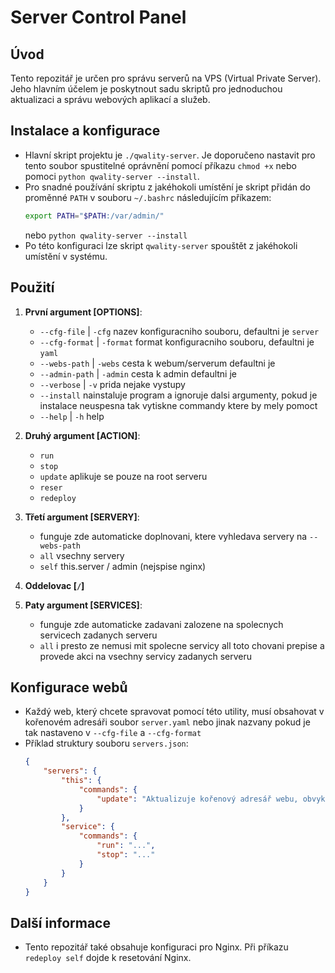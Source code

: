 # Server Control Panel

## Úvod
Tento repozitář je určen pro správu serverů na VPS (Virtual Private Server). Jeho hlavním účelem je poskytnout sadu skriptů pro jednoduchou aktualizaci a správu webových aplikací a služeb.

## Instalace a konfigurace
- Hlavní skript projektu je `./qwality-server`. Je doporučeno nastavit pro tento soubor spustitelné oprávnění pomocí příkazu `chmod +x` nebo pomoci `python qwality-server --install`.
- Pro snadné používání skriptu z jakéhokoli umístění je skript přidán do proměnné `PATH` v souboru `~/.bashrc` následujícím příkazem:
  ```bash
  export PATH="$PATH:/var/admin/"
  ```
  nebo `python qwality-server --install`
- Po této konfiguraci lze skript `qwality-server` spouštět z jakéhokoli umístění v systému.

## Použití

1. **První argument [OPTIONS]**:
    - `--cfg-file` | `-cfg` nazev konfiguracniho souboru, defaultni je `server`
    - `--cfg-format` | `-format` format konfiguracniho souboru, defaultni je `yaml`
    - `--webs-path` | `-webs` cesta k webum/serverum defaultni je ` `
    - `--admin-path` | `-admin` cesta k admin defaultni je ` `
    - `--verbose` | `-v` prida nejake vystupy
    - `--install` nainstaluje program a ignoruje dalsi argumenty, pokud je instalace neuspesna tak vytiskne commandy ktere by mely pomoct
    - `--help` | `-h` help

2. **Druhý argument [ACTION]**:
    - `run`
    - `stop`
    - `update` aplikuje se pouze na root serveru
    - `reser`
    - `redeploy`

3. **Třetí argument [SERVERY]**:
   - funguje zde automaticke doplnovani, ktere vyhledava servery na `--webs-path`
   - `all` vsechny servery
   - `self` this.server / admin (nejspise nginx)

4. **Oddelovac [`/`]**
5. **Paty argument [SERVICES]**:
    - funguje zde automaticke zadavani zalozene na spolecnych servicech zadanych serveru
    - `all` i presto ze nemusi mit spolecne servicy all toto chovani prepise a provede akci na vsechny servicy zadanych serveru

## Konfigurace webů
- Každý web, který chcete spravovat pomocí této utility, musí obsahovat v kořenovém adresáři soubor `server.yaml` nebo jinak nazvany pokud je tak nastaveno v `--cfg-file` a `--cfg-format`
- Příklad struktury souboru `servers.json`:
  ```json
  {
      "servers": {
          "this": {
              "commands": {
                  "update": "Aktualizuje kořenový adresář webu, obvykle provádí pull celého repozitáře z Gitu."
              }
          },
          "service": {
              "commands": {
                  "run": "...",
                  "stop": "..."
              }
          }
      }
  }
  ```

## Další informace
- Tento repozitář také obsahuje konfiguraci pro Nginx. Při příkazu `redeploy self` dojde k resetování Nginx.